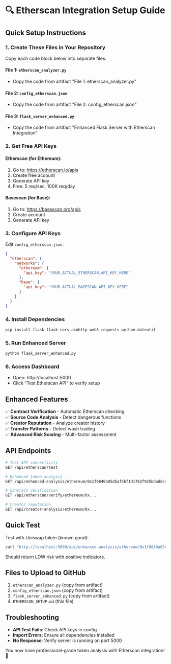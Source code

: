 # 🔍 Etherscan Integration Setup Guide

## Quick Setup Instructions

### 1. Create These Files in Your Repository

Copy each code block below into separate files:

#### File 1: `etherscan_analyzer.py`
- Copy the code from artifact "File 1: etherscan_analyzer.py"

#### File 2: `config_etherscan.json` 
- Copy the code from artifact "File 2: config_etherscan.json"

#### File 3: `flask_server_enhanced.py`
- Copy the code from artifact "Enhanced Flask Server with Etherscan Integration"

### 2. Get Free API Keys

#### Etherscan (for Ethereum):
1. Go to: https://etherscan.io/apis
2. Create free account
3. Generate API key
4. Free: 5 req/sec, 100K req/day

#### Basescan (for Base):
1. Go to: https://basescan.org/apis  
2. Create account
3. Generate API key

### 3. Configure API Keys

Edit `config_etherscan.json`:
```json
{
  "etherscan": {
    "networks": {
      "ethereum": {
        "api_key": "YOUR_ACTUAL_ETHERSCAN_API_KEY_HERE"
      },
      "base": {
        "api_key": "YOUR_ACTUAL_BASESCAN_API_KEY_HERE"
      }
    }
  }
}
```

### 4. Install Dependencies

```bash
pip install flask flask-cors aiohttp web3 requests python-dateutil
```

### 5. Run Enhanced Server

```bash
python flask_server_enhanced.py
```

### 6. Access Dashboard

- Open: http://localhost:5000
- Click "Test Etherscan API" to verify setup

## Enhanced Features

✅ **Contract Verification** - Automatic Etherscan checking  
✅ **Source Code Analysis** - Detect dangerous functions  
✅ **Creator Reputation** - Analyze creator history  
✅ **Transfer Patterns** - Detect wash trading  
✅ **Advanced Risk Scoring** - Multi-factor assessment  

## API Endpoints

```bash
# Test API connectivity
GET /api/etherscan/test

# Enhanced token analysis  
GET /api/enhanced-analysis/ethereum/0x1f9840a85d5af5bf1d1762f925bdaddc4201f984

# Contract verification
GET /api/etherscan/verify/ethereum/0x...

# Creator reputation
GET /api/creator-analysis/ethereum/0x...
```

## Quick Test

Test with Uniswap token (known good):
```bash
curl "http://localhost:5000/api/enhanced-analysis/ethereum/0x1f9840a85d5af5bf1d1762f925bdaddc4201f984"
```

Should return LOW risk with positive indicators.

## Files to Upload to GitHub

1. `etherscan_analyzer.py` (copy from artifact)
2. `config_etherscan.json` (copy from artifact) 
3. `flask_server_enhanced.py` (copy from artifact)
4. `ETHERSCAN_SETUP.md` (this file)

## Troubleshooting

- **API Test Fails**: Check API keys in config
- **Import Errors**: Ensure all dependencies installed
- **No Response**: Verify server is running on port 5000

You now have professional-grade token analysis with Etherscan integration! 🚀